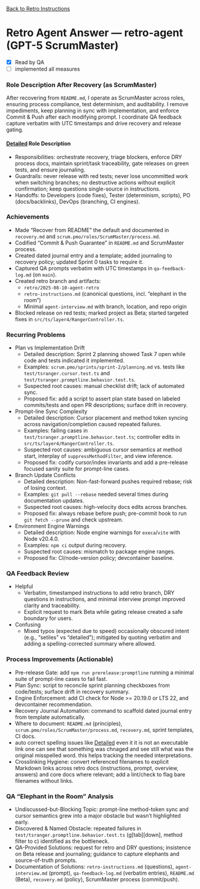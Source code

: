 [Back to Retro Instructions](./retro-instructions.md)

# Retro Agent Answer — retro-agent (GPT-5 ScrumMaster)

- [x] Read by QA
- [ ] implemented all measures

### Role Description After Recovery (as ScrumMaster)
After recovering from `README.md`, I operate as ScrumMaster across roles, ensuring process compliance, test determinism, and auditability. I remove impediments, keep planning in sync with implementation, and enforce Commit & Push after each modifying prompt. I coordinate QA feedback capture verbatim with UTC timestamps and drive recovery and release gating.

#### [Detailed](./answer.retro-agent.md#typo:Settiles) Role Description
- Responsibilities: orchestrate recovery, triage blockers, enforce DRY process docs, maintain sprint/task traceability, gate releases on green tests, and ensure journaling.
- Guardrails: never release with red tests; never lose uncommitted work when switching branches; no destructive actions without explicit confirmation; keep questions single-source in instructions.
- Handoffs: to Developers (code fixes), Tester (determinism, scripts), PO (docs/backlinks), DevOps (branching, CI engines).

### Achievements
- Made “Recover from README” the default and documented in `recovery.md` and `scrum.pmo/roles/ScrumMaster/process.md`.
- Codified “Commit & Push Guarantee” in `README.md` and ScrumMaster process.
- Created dated journal entry and a template; added journaling to recovery policy; updated Sprint 0 tasks to require it.
- Captured QA prompts verbatim with UTC timestamps in `qa-feedback-log.md` (on `main`).
- Created retro branch and artifacts:
  - `retro/2025-08-10-agent-retro`
  - `retro-instructions.md` (canonical questions, incl. “elephant in the room”)
  - Minimal `agent-interview.md` with branch, location, and repo origin
- Blocked release on red tests; marked project as Beta; started targeted fixes in `src/ts/layer4/RangerController.ts`.

### Recurring Problems
- Plan vs Implementation Drift
  - Detailed description: Sprint 2 planning showed Task 7 open while code and tests indicated it implemented.
  - Examples: `scrum.pmo/sprints/sprint-2/planning.md` vs. tests like `test/tsranger.cursor.test.ts` and `test/tsranger.promptline.behavior.test.ts`.
  - Suspected root causes: manual checklist drift; lack of automated sync.
  - Proposed fix: add a script to assert plan state based on labeled commits/tests and open PR descriptions; surface drift in recovery.
- Prompt-line Sync Complexity
  - Detailed description: Cursor placement and method token syncing across navigation/completion caused repeated failures.
  - Examples: failing cases in `test/tsranger.promptline.behavior.test.ts`; controller edits in `src/ts/layer4/RangerController.ts`.
  - Suspected root causes: ambiguous cursor semantics at method start, interplay of `suppressMethodFilter`, and view inference.
  - Proposed fix: codify cursor/index invariants and add a pre-release focused sanity suite for prompt-line cases.
- Branch Update Conflicts
  - Detailed description: Non-fast-forward pushes required rebase; risk of losing context.
  - Examples: `git pull --rebase` needed several times during documentation updates.
  - Suspected root causes: high-velocity docs edits across branches.
  - Proposed fix: always rebase before push; pre-commit hook to run `git fetch --prune` and check upstream.
- Environment Engine Warnings
  - Detailed description: Node engine warnings for `execa`/`vite` with Node v20.4.0.
  - Examples: `npm ci` output during recovery.
  - Suspected root causes: mismatch to package engine ranges.
  - Proposed fix: CI/node-version policy; devcontainer baseline.

### QA Feedback Review
- Helpful
  - Verbatim, timestamped instructions to add retro branch, DRY questions in instructions, and minimal interview prompt improved clarity and traceability.
  - Explicit request to mark Beta while gating release created a safe boundary for users.
- Confusing
  - Mixed typos (expected due to speed) occasionally obscured intent (e.g., “setiles” vs “detailed”); mitigated by quoting verbatim and adding a spelling-corrected summary where allowed.


### Process Improvements (Actionable)
- Pre-release Gate: add `npm run prerelease:promptline` running a minimal suite of prompt-line cases to fail fast.
- Plan Sync: script to reconcile sprint planning checkboxes from code/tests; surface drift in recovery summary.
- Engine Enforcement: add CI check for Node >= 20.19.0 or LTS 22, and devcontainer recommendation.
- Recovery Journal Automation: command to scaffold dated journal entry from template automatically.
- Where to document: `README.md` (principles), `scrum.pmo/roles/ScrumMaster/process.md`, `recovery.md`, sprint templates, CI docs.
- auto correct spelling issues like [Detailed](Settiles) even it it is not an executable link one can see that something was chnaged and see still what was the original misspelled word. this helps tracking the needed interpretations.
- Crosslinking Hygiene: convert referenced filenames to explicit Markdown links across retro docs (instructions, prompt, overview, answers) and core docs where relevant; add a lint/check to flag bare filenames without links.

### QA “Elephant in the Room” Analysis
- Undiscussed-but-Blocking Topic: prompt-line method-token sync and cursor semantics grew into a major obstacle but wasn’t highlighted early.
- Discovered & Named Obstacle: repeated failures in `test/tsranger.promptline.behavior.test.ts` (g[tab][down], method filter to c) identified as the bottleneck.
- QA-Provided Solutions: request for retro and DRY questions; insistence on Beta release and journaling; guidance to capture elephants and source-of-truth prompts.
- Documentation of Solutions: `retro-instructions.md` (questions), `agent-interview.md` (prompt), `qa-feedback-log.md` (verbatim entries), `README.md` (Beta), `recovery.md` (policy), ScrumMaster process (commit/push).


